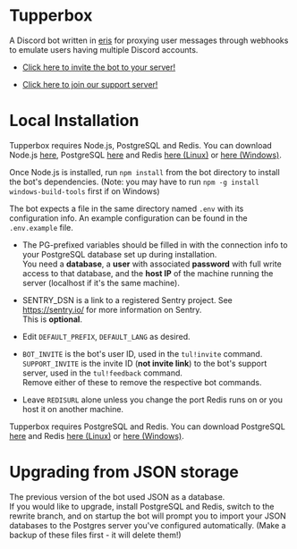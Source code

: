 # Tupperbox
A Discord bot written in [eris](https://github.com/abalabahaha/eris) for proxying user messages through webhooks to emulate users having multiple Discord accounts.

* [Click here to invite the bot to your server!](https://discord.com/oauth2/authorize?client_id=431544605209788416&scope=bot&permissions=536996928)

* [Click here to join our support server!](https://discord.com/invite/rHxMbt2)

# Local Installation
Tupperbox requires Node.js, PostgreSQL and Redis. You can download Node.js [here](https://nodejs.org/en/download/), PostgreSQL [here](https://www.postgresql.org/download/) and Redis [here (Linux)](https://redis.io/download) or [here (Windows)](https://www.memurai.com/).

Once Node.js is installed, run `npm install` from the bot directory to install the bot's dependencies. (Note: you may have to run `npm -g install windows-build-tools` first if on Windows)

The bot expects a file in the same directory named `.env` with its configuration info. An example configuration can be found in the `.env.example` file.

* The PG-prefixed variables should be filled in with the connection info to your PostgreSQL database set up during installation. <br> You need a **database**, a **user** with associated **password** with full write access to that database, and the **host IP** of the machine running the server (localhost if it's the same machine).

* SENTRY_DSN is a link to a registered Sentry project. See https://sentry.io/ for more information on Sentry. <br> This is **optional**.

* Edit `DEFAULT_PREFIX`, `DEFAULT_LANG` as desired.

* `BOT_INVITE` is the bot's user ID, used in the `tul!invite` command. `SUPPORT_INVITE` is the invite ID (**not invite link**) to the bot's support server, used in the `tul!feedback` command. <br> Remove either of these to remove the respective bot commands.

* Leave `REDISURL` alone unless you change the port Redis runs on or you host it on another machine.


Tupperbox requires PostgreSQL and Redis. You can download PostgreSQL [here](https://www.postgresql.org/download/) and Redis [here (Linux)](https://redis.io/download) or [here (Windows)](https://www.memurai.com/).

# Upgrading from JSON storage

The previous version of the bot used JSON as a database. <br> If you would like to upgrade, install PostgreSQL and Redis, switch to the rewrite branch, and on startup the bot will prompt you to import your JSON databases to the Postgres server you've configured automatically. (Make a backup of these files first - it will delete them!)
